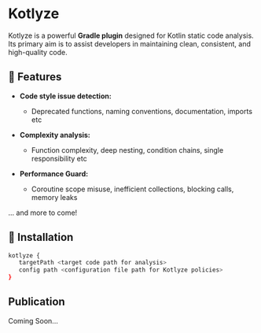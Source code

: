 # Kotlyze


Kotlyze is a powerful **Gradle plugin** designed for Kotlin static code analysis. Its primary aim is to assist developers in maintaining clean, consistent, and high-quality code.



## 🚀 Features

- **Code style issue detection:**
    - Deprecated functions, naming conventions, documentation, imports etc

- **Complexity analysis:**
    - Function complexity, deep nesting, condition chains, single responsibility etc

- **Performance Guard:**
    - Coroutine scope misuse, inefficient collections, blocking calls, memory leaks

... and more to come!

## 🔧 Installation

```bash
kotlyze {
   targetPath <target code path for analysis>
   config path <configuration file path for Kotlyze policies>
}
```

## Publication

Coming Soon...
